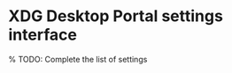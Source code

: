# XDG Desktop Portal settings interface

% TODO: Complete the list of settings

<!-- 
## List of settings

Gtk-specific settings are taken from [`gtk/gdk/wayland/gdksettings-wayland.c`](https://github.com/GNOME/gtk/blob/4.20.2/gdk/wayland/gdksettings-wayland.c#L309).

* [`org.gnome.desktop.interface gtk-theme`](https://docs.gtk.org/gtk4/property.Settings.gtk-theme-name.html)
* [`org.gnome.desktop.interface icon-theme`](https://docs.gtk.org/gtk4/property.Settings.gtk-icon-theme-name.html)
* [`org.gnome.desktop.interface cursor-theme`](https://docs.gtk.org/gtk4/property.Settings.gtk-cursor-theme-name.html)
* [`org.gnome.desktop.interface cursor-size`](https://docs.gtk.org/gtk4/property.Settings.gtk-cursor-theme-size.html)
* [`org.gnome.desktop.interface font-name`](https://docs.gtk.org/gtk4/property.Settings.gtk-font-name.html)
* [`org.gnome.desktop.interface cursor-blink`](https://docs.gtk.org/gtk4/property.Settings.gtk-cursor-blink.html)
* [`org.gnome.desktop.interface cursor-blink-time`](https://docs.gtk.org/gtk4/property.Settings.gtk-cursor-blink-time.html)
* [`org.gnome.desktop.interface cursor-blink-timeout`](https://docs.gtk.org/gtk4/property.Settings.gtk-cursor-blink-timeout.html) -->
